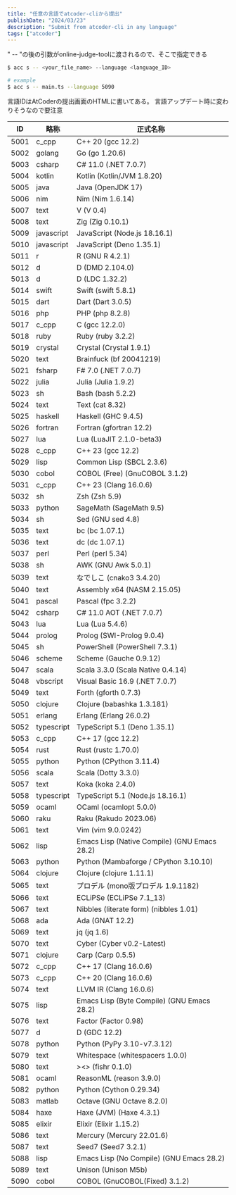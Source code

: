 ```yaml
---
title: "任意の言語でatcoder-cliから提出"
publishDate: "2024/03/23"
description: "Submit from atcoder-cli in any language"
tags: ["atcoder"]
---
```


" -- "の後の引数がonline-judge-toolに渡されるので、そこで指定できる

```bash
$ acc s -- <your_file_name> --language <language_ID>

# example
$ acc s -- main.ts --language 5090
```

言語IDはAtCoderの提出画面のHTMLに書いてある。
言語アップデート時に変わりそうなので要注意

| ID   | 略称       | 正式名称                                     |
| ---- | ---------- | -------------------------------------------- |
| 5001 | c_cpp      | C++ 20 (gcc 12.2)                            |
| 5002 | golang     | Go (go 1.20.6)                               |
| 5003 | csharp     | C# 11.0 (.NET 7.0.7)                         |
| 5004 | kotlin     | Kotlin (Kotlin/JVM 1.8.20)                   |
| 5005 | java       | Java (OpenJDK 17)                            |
| 5006 | nim        | Nim (Nim 1.6.14)                             |
| 5007 | text       | V (V 0.4)                                    |
| 5008 | text       | Zig (Zig 0.10.1)                             |
| 5009 | javascript | JavaScript (Node.js 18.16.1)                 |
| 5010 | javascript | JavaScript (Deno 1.35.1)                     |
| 5011 | r          | R (GNU R 4.2.1)                              |
| 5012 | d          | D (DMD 2.104.0)                              |
| 5013 | d          | D (LDC 1.32.2)                               |
| 5014 | swift      | Swift (swift 5.8.1)                          |
| 5015 | dart       | Dart (Dart 3.0.5)                            |
| 5016 | php        | PHP (php 8.2.8)                              |
| 5017 | c_cpp      | C (gcc 12.2.0)                               |
| 5018 | ruby       | Ruby (ruby 3.2.2)                            |
| 5019 | crystal    | Crystal (Crystal 1.9.1)                      |
| 5020 | text       | Brainfuck (bf 20041219)                      |
| 5021 | fsharp     | F# 7.0 (.NET 7.0.7)                          |
| 5022 | julia      | Julia (Julia 1.9.2)                          |
| 5023 | sh         | Bash (bash 5.2.2)                            |
| 5024 | text       | Text (cat 8.32)                              |
| 5025 | haskell    | Haskell (GHC 9.4.5)                          |
| 5026 | fortran    | Fortran (gfortran 12.2)                      |
| 5027 | lua        | Lua (LuaJIT 2.1.0-beta3)                     |
| 5028 | c_cpp      | C++ 23 (gcc 12.2)                            |
| 5029 | lisp       | Common Lisp (SBCL 2.3.6)                     |
| 5030 | cobol      | COBOL (Free) (GnuCOBOL 3.1.2)                |
| 5031 | c_cpp      | C++ 23 (Clang 16.0.6)                        |
| 5032 | sh         | Zsh (Zsh 5.9)                                |
| 5033 | python     | SageMath (SageMath 9.5)                      |
| 5034 | sh         | Sed (GNU sed 4.8)                            |
| 5035 | text       | bc (bc 1.07.1)                               |
| 5036 | text       | dc (dc 1.07.1)                               |
| 5037 | perl       | Perl (perl 5.34)                             |
| 5038 | sh         | AWK (GNU Awk 5.0.1)                          |
| 5039 | text       | なでしこ (cnako3 3.4.20)                     |
| 5040 | text       | Assembly x64 (NASM 2.15.05)                  |
| 5041 | pascal     | Pascal (fpc 3.2.2)                           |
| 5042 | csharp     | C# 11.0 AOT (.NET 7.0.7)                     |
| 5043 | lua        | Lua (Lua 5.4.6)                              |
| 5044 | prolog     | Prolog (SWI-Prolog 9.0.4)                    |
| 5045 | sh         | PowerShell (PowerShell 7.3.1)                |
| 5046 | scheme     | Scheme (Gauche 0.9.12)                       |
| 5047 | scala      | Scala 3.3.0 (Scala Native 0.4.14)            |
| 5048 | vbscript   | Visual Basic 16.9 (.NET 7.0.7)               |
| 5049 | text       | Forth (gforth 0.7.3)                         |
| 5050 | clojure    | Clojure (babashka 1.3.181)                   |
| 5051 | erlang     | Erlang (Erlang 26.0.2)                       |
| 5052 | typescript | TypeScript 5.1 (Deno 1.35.1)                 |
| 5053 | c_cpp      | C++ 17 (gcc 12.2)                            |
| 5054 | rust       | Rust (rustc 1.70.0)                          |
| 5055 | python     | Python (CPython 3.11.4)                      |
| 5056 | scala      | Scala (Dotty 3.3.0)                          |
| 5057 | text       | Koka (koka 2.4.0)                            |
| 5058 | typescript | TypeScript 5.1 (Node.js 18.16.1)             |
| 5059 | ocaml      | OCaml (ocamlopt 5.0.0)                       |
| 5060 | raku       | Raku (Rakudo 2023.06)                        |
| 5061 | text       | Vim (vim 9.0.0242)                           |
| 5062 | lisp       | Emacs Lisp (Native Compile) (GNU Emacs 28.2) |
| 5063 | python     | Python (Mambaforge / CPython 3.10.10)        |
| 5064 | clojure    | Clojure (clojure 1.11.1)                     |
| 5065 | text       | プロデル (mono版プロデル 1.9.1182)           |
| 5066 | text       | ECLiPSe (ECLiPSe 7.1_13)                     |
| 5067 | text       | Nibbles (literate form) (nibbles 1.01)       |
| 5068 | ada        | Ada (GNAT 12.2)                              |
| 5069 | text       | jq (jq 1.6)                                  |
| 5070 | text       | Cyber (Cyber v0.2-Latest)                    |
| 5071 | clojure    | Carp (Carp 0.5.5)                            |
| 5072 | c_cpp      | C++ 17 (Clang 16.0.6)                        |
| 5073 | c_cpp      | C++ 20 (Clang 16.0.6)                        |
| 5074 | text       | LLVM IR (Clang 16.0.6)                       |
| 5075 | lisp       | Emacs Lisp (Byte Compile) (GNU Emacs 28.2)   |
| 5076 | text       | Factor (Factor 0.98)                         |
| 5077 | d          | D (GDC 12.2)                                 |
| 5078 | python     | Python (PyPy 3.10-v7.3.12)                   |
| 5079 | text       | Whitespace (whitespacers 1.0.0)              |
| 5080 | text       | &gt;&lt;&gt; (fishr 0.1.0)                   |
| 5081 | ocaml      | ReasonML (reason 3.9.0)                      |
| 5082 | python     | Python (Cython 0.29.34)                      |
| 5083 | matlab     | Octave (GNU Octave 8.2.0)                    |
| 5084 | haxe       | Haxe (JVM) (Haxe 4.3.1)                      |
| 5085 | elixir     | Elixir (Elixir 1.15.2)                       |
| 5086 | text       | Mercury (Mercury 22.01.6)                    |
| 5087 | text       | Seed7 (Seed7 3.2.1)                          |
| 5088 | lisp       | Emacs Lisp (No Compile) (GNU Emacs 28.2)     |
| 5089 | text       | Unison (Unison M5b)                          |
| 5090 | cobol      | COBOL (GnuCOBOL(Fixed) 3.1.2)                |
